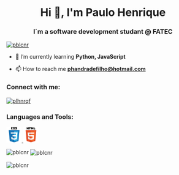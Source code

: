 <h1 align="center">Hi 👋, I'm Paulo Henrique</h1>
<h3 align="center">I´m a software development studant @ FATEC</h3>

<p align="left"> <a href="https://github.com/ryo-ma/github-profile-trophy"><img src="https://github-profile-trophy.vercel.app/?username=pblcnr" alt="pblcnr" /></a> </p>

- 🌱 I’m currently learning **Python, JavaScript**

- 📫 How to reach me **phandradefilho@hotmail.com**

<h3 align="left">Connect with me:</h3>
<p align="left">
<a href="https://instagram.com/plhnrqf" target="blank"><img align="center" src="https://raw.githubusercontent.com/rahuldkjain/github-profile-readme-generator/master/src/images/icons/Social/instagram.svg" alt="plhnrqf" height="30" width="40" /></a>
</p>

<h3 align="left">Languages and Tools:</h3>
<p align="left"> <a href="https://www.w3schools.com/css/" target="_blank" rel="noreferrer"> <img src="https://raw.githubusercontent.com/devicons/devicon/master/icons/css3/css3-original-wordmark.svg" alt="css3" width="40" height="40"/> </a> <a href="https://www.w3.org/html/" target="_blank" rel="noreferrer"> <img src="https://raw.githubusercontent.com/devicons/devicon/master/icons/html5/html5-original-wordmark.svg" alt="html5" width="40" height="40"/> </a> </p>

<p><img align="left" src="https://github-readme-stats.vercel.app/api/top-langs?username=pblcnr&show_icons=true&locale=en&layout=compact" alt="pblcnr" /></p>

<p>&nbsp;<img align="center" src="https://github-readme-stats.vercel.app/api?username=pblcnr&show_icons=true&locale=en" alt="pblcnr" /></p>

<p><img align="center" src="https://github-readme-streak-stats.herokuapp.com/?user=pblcnr&" alt="pblcnr" /></p>
